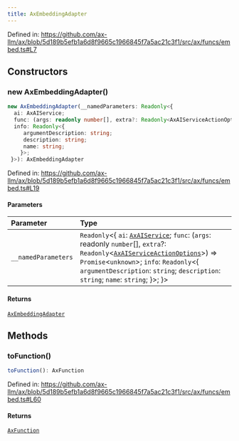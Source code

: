```yaml
---
title: AxEmbeddingAdapter
---
```


Defined in: https://github.com/ax-llm/ax/blob/5d189b5efb1a6d8f9665c1966845f7a5ac21c3f1/src/ax/funcs/embed.ts#L7

## Constructors

<a id="constructors"></a>

### new AxEmbeddingAdapter()

```ts
new AxEmbeddingAdapter(__namedParameters: Readonly<{
  ai: AxAIService;
  func: (args: readonly number[], extra?: Readonly<AxAIServiceActionOptions>) => Promise<unknown>;
  info: Readonly<{
     argumentDescription: string;
     description: string;
     name: string;
    }>;
 }>): AxEmbeddingAdapter
```

Defined in: https://github.com/ax-llm/ax/blob/5d189b5efb1a6d8f9665c1966845f7a5ac21c3f1/src/ax/funcs/embed.ts#L19

#### Parameters

| Parameter | Type |
| :------ | :------ |
| `__namedParameters` | `Readonly`\<\{ `ai`: [`AxAIService`](/api/#03-apidocs/interfaceaxaiservice); `func`: (`args`: readonly `number`[], `extra`?: `Readonly`\<[`AxAIServiceActionOptions`](/api/#03-apidocs/typealiasaxaiserviceactionoptions)\>) => `Promise`\<`unknown`\>; `info`: `Readonly`\<\{ `argumentDescription`: `string`; `description`: `string`; `name`: `string`; \}\>; \}\> |

#### Returns

[`AxEmbeddingAdapter`](/api/#03-apidocs/classaxembeddingadapter)

## Methods

<a id="toFunction"></a>

### toFunction()

```ts
toFunction(): AxFunction
```

Defined in: https://github.com/ax-llm/ax/blob/5d189b5efb1a6d8f9665c1966845f7a5ac21c3f1/src/ax/funcs/embed.ts#L60

#### Returns

[`AxFunction`](/api/#03-apidocs/typealiasaxfunction)
